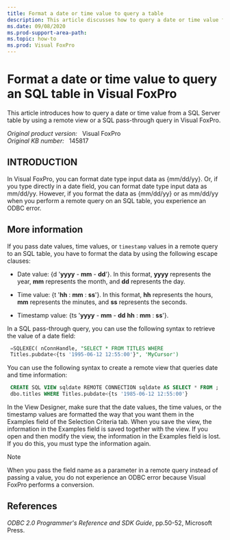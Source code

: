 ```yaml
---
title: Format a date or time value to query a table
description: This article discusses how to query a date or time value from a SQL Server table by using a remote view or a SQL pass-through query in Visual FoxPro.
ms.date: 09/08/2020
ms.prod-support-area-path: 
ms.topic: how-to
ms.prod: Visual FoxPro
---
```

# Format a date or time value to query an SQL table in Visual FoxPro

This article introduces how to query a date or time value from a SQL Server table by using a remote view or a SQL pass-through query in Visual FoxPro.

_Original product version:_ &nbsp; Visual FoxPro  
_Original KB number:_ &nbsp; 145817

## INTRODUCTION

In Visual FoxPro, you can format date type input data as {mm/dd/yy}. Or, if you type directly in a date field, you can format date type input data as mm/dd/yy. However, if you format the data as {mm/dd/yy} or as mm/dd/yy when you perform a remote query on an SQL table, you experience an ODBC error.

## More information

If you pass date values, time values, or `timestamp` values in a remote query to an SQL table, you have to format the data by using the following escape clauses:

- Date value: {d '**yyyy** - **mm** - **dd**'}. In this format, **yyyy** represents the year, **mm** represents the month, and **dd** represents the day.

- Time value: {t '**hh** : **mm** : **ss**'}. In this format, **hh** represents the hours, **mm** represents the minutes, and **ss** represents the seconds.

- Timestamp value: {ts '**yyyy** - **mm** - **dd** **hh** : **mm** : **ss**'}.

In a SQL pass-through query, you can use the following syntax to retrieve the value of a date field:

```sql
 =SQLEXEC( nConnHandle, "SELECT * FROM TITLES WHERE
 Titles.pubdate<{ts '1995-06-12 12:55:00'}", 'MyCursor')
```

You can use the following syntax to create a remote view that queries date and time information:

```sql
 CREATE SQL VIEW sqldate REMOTE CONNECTION sqldate AS SELECT * FROM ;
 dbo.titles WHERE Titles.pubdate<{ts '1985-06-12 12:55:00'}
```

In the View Designer, make sure that the date values, the time values, or the timestamp values are formatted the way that you want them in the Examples field of the Selection Criteria tab. When you save the view, the information in the Examples field is saved together with the view. If you open and then modify the view, the information in the Examples field is lost. If you do this, you must type the information again.

> [!NOTE]
> When you pass the field name as a parameter in a remote query instead of passing a value, you do not experience an ODBC error because Visual FoxPro performs a conversion.

## References

*ODBC 2.0 Programmer's Reference and SDK Guide*, pp.50-52, Microsoft Press.

